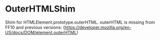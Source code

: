OuterHTMLShim
=============

Shim for HTMLElement.prototype.outerHTML. outerHTML is missing from FF10 and previous versions: (https://developer.mozilla.org/en-US/docs/DOM/element.outerHTML)
